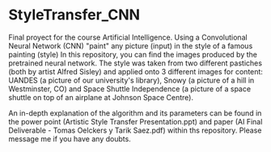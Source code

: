 # StyleTransfer_CNN
Final proyect for the course Artificial Intelligence. Using a Convolutional Neural Network (CNN) "paint" any picture (input) in the style of a famous painting (style)
In this repository, you can find the images produced by the pretrained neural network. The style was taken from two different pastiches (both by artist Alfred Sisley)
and applied onto 3 different images for content: UANDES (a picture of our university's library), Snowy (a picture of a hill in Westminster, CO) and Space Shuttle
Independence (a picture of a space shuttle on top of an airplane at Johnson Space Centre).

An in-depth explanation of the algorithm and its parameters can be found in the power point (Artistic Style Transfer Presentation.ppt) and paper (AI Final Deliverable - Tomas Oelckers y Tarik Saez.pdf) within ths repository. Please message me if you have any doubts.
